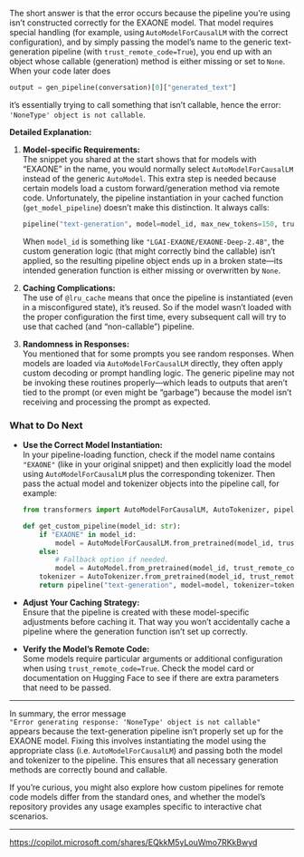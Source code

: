 The short answer is that the error occurs because the pipeline you’re using isn’t constructed correctly for the EXAONE model. That model requires special handling (for example, using `AutoModelForCausalLM` with the correct configuration), and by simply passing the model’s name to the generic text‐generation pipeline (with `trust_remote_code=True`), you end up with an object whose callable (generation) method is either missing or set to `None`. When your code later does

```python
output = gen_pipeline(conversation)[0]["generated_text"]
```

it’s essentially trying to call something that isn’t callable, hence the error:  
`'NoneType' object is not callable`.

**Detailed Explanation:**

1. **Model-specific Requirements:**  
   The snippet you shared at the start shows that for models with “EXAONE” in the name, you would normally select `AutoModelForCausalLM` instead of the generic `AutoModel`. This extra step is needed because certain models load a custom forward/generation method via remote code. Unfortunately, the pipeline instantiation in your cached function (`get_model_pipeline`) doesn’t make this distinction. It always calls:
   ```python
   pipeline("text-generation", model=model_id, max_new_tokens=150, trust_remote_code=True)
   ```
   When `model_id` is something like `"LGAI-EXAONE/EXAONE-Deep-2.4B"`, the custom generation logic (that might correctly bind the callable) isn’t applied, so the resulting pipeline object ends up in a broken state—its intended generation function is either missing or overwritten by `None`.

2. **Caching Complications:**  
   The use of `@lru_cache` means that once the pipeline is instantiated (even in a misconfigured state), it’s reused. So if the model wasn’t loaded with the proper configuration the first time, every subsequent call will try to use that cached (and “non-callable”) pipeline.

3. **Randomness in Responses:**  
   You mentioned that for some prompts you see random responses. When models are loaded via `AutoModelForCausalLM` directly, they often apply custom decoding or prompt handling logic. The generic pipeline may not be invoking these routines properly—which leads to outputs that aren’t tied to the prompt (or even might be “garbage”) because the model isn’t receiving and processing the prompt as expected.

### What to Do Next

- **Use the Correct Model Instantiation:**  
  In your pipeline-loading function, check if the model name contains `"EXAONE"` (like in your original snippet) and then explicitly load the model using `AutoModelForCausalLM` plus the corresponding tokenizer. Then pass the actual model and tokenizer objects into the pipeline call, for example:
  
  ```python
  from transformers import AutoModelForCausalLM, AutoTokenizer, pipeline
  
  def get_custom_pipeline(model_id: str):
      if "EXAONE" in model_id:
          model = AutoModelForCausalLM.from_pretrained(model_id, trust_remote_code=True)
      else:
          # Fallback option if needed.
          model = AutoModel.from_pretrained(model_id, trust_remote_code=True)
      tokenizer = AutoTokenizer.from_pretrained(model_id, trust_remote_code=True)
      return pipeline("text-generation", model=model, tokenizer=tokenizer, max_new_tokens=150)
  ```
  
- **Adjust Your Caching Strategy:**  
  Ensure that the pipeline is created with these model-specific adjustments before caching it. That way you won’t accidentally cache a pipeline where the generation function isn’t set up correctly.

- **Verify the Model’s Remote Code:**  
  Some models require particular arguments or additional configuration when using `trust_remote_code=True`. Check the model card or documentation on Hugging Face to see if there are extra parameters that need to be passed.

---

In summary, the error message  
`"Error generating response: 'NoneType' object is not callable"`  
appears because the text-generation pipeline isn’t properly set up for the EXAONE model. Fixing this involves instantiating the model using the appropriate class (i.e. `AutoModelForCausalLM`) and passing both the model and tokenizer to the pipeline. This ensures that all necessary generation methods are correctly bound and callable.

If you’re curious, you might also explore how custom pipelines for remote code models differ from the standard ones, and whether the model’s repository provides any usage examples specific to interactive chat scenarios.

---
https://copilot.microsoft.com/shares/EQkkM5yLouWmo7RKkBwyd

